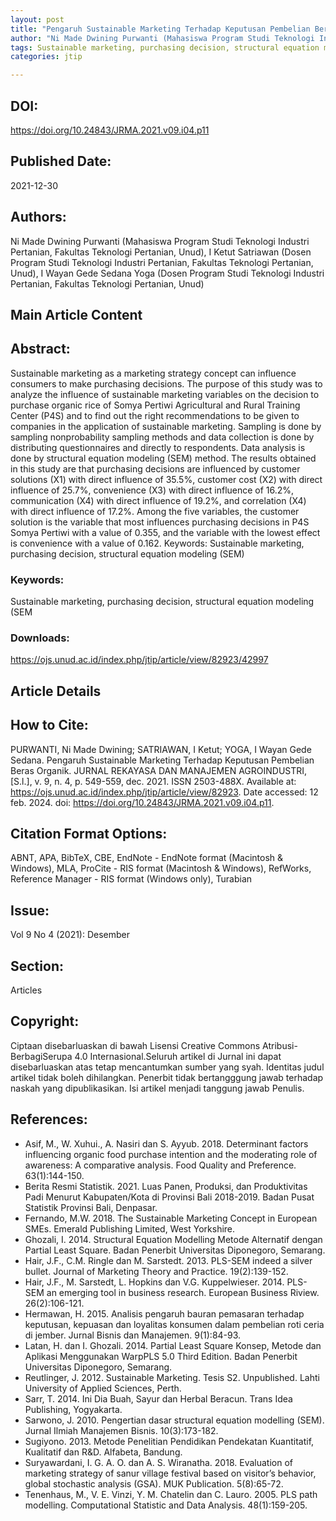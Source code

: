 ```yaml
---
layout: post
title: "Pengaruh Sustainable Marketing Terhadap Keputusan Pembelian Beras Organik"
author: "Ni Made Dwining Purwanti (Mahasiswa Program Studi Teknologi Industri Pertanian, Fakultas Teknologi Pertanian, Unud), I Ketut Satriawan (Dosen Program Studi Teknologi Industri Pertanian, Fakultas Teknologi Pertanian, Unud), I Wayan Gede Sedana Yoga (Dosen Program Studi Teknologi Industri Pertanian, Fakultas Teknologi Pertanian, Unud)"
tags: Sustainable marketing, purchasing decision, structural equation modeling (SEM
categories: jtip

---
```


## DOI:
https://doi.org/10.24843/JRMA.2021.v09.i04.p11

## Published Date:
2021-12-30

## Authors:
Ni Made Dwining Purwanti (Mahasiswa Program Studi Teknologi Industri Pertanian, Fakultas Teknologi Pertanian, Unud), I Ketut Satriawan (Dosen Program Studi Teknologi Industri Pertanian, Fakultas Teknologi Pertanian, Unud), I Wayan Gede Sedana Yoga (Dosen Program Studi Teknologi Industri Pertanian, Fakultas Teknologi Pertanian, Unud)

## Main Article Content

## Abstract:
Sustainable marketing as a marketing strategy concept can influence consumers to make purchasing decisions. The purpose of this study was to analyze the influence of sustainable marketing variables on the decision to purchase organic rice of Somya Pertiwi Agricultural and Rural Training Center (P4S) and to find out the right recommendations to be given to companies in the application of sustainable marketing. Sampling is done by sampling nonprobability sampling methods and data collection is done by distributing questionnaires and directly to respondents. Data analysis is done by structural equation modeling (SEM) method. The results obtained in this study are that purchasing decisions are influenced by customer solutions (X1) with direct influence of 35.5%, customer cost (X2) with direct influence of 25.7%, convenience (X3) with direct influence of 16.2%, communication (X4) with direct influence of 19.2%, and correlation (X4) with direct influence of 17.2%. Among the five variables, the customer solution is the variable that most influences purchasing decisions in P4S Somya Pertiwi with a value of 0.355, and the variable with the lowest effect is convenience with a value of 0.162. 
Keywords: Sustainable marketing, purchasing decision, structural equation modeling (SEM)

### Keywords:
Sustainable marketing, purchasing decision, structural equation modeling (SEM

### Downloads:
https://ojs.unud.ac.id/index.php/jtip/article/view/82923/42997

## Article Details

## How to Cite:
PURWANTI, Ni Made Dwining; 						SATRIAWAN, I Ketut; 						YOGA, I Wayan Gede Sedana.
 Pengaruh Sustainable Marketing Terhadap Keputusan Pembelian Beras Organik.
JURNAL REKAYASA DAN MANAJEMEN AGROINDUSTRI, [S.l.], v. 9, n. 4, p. 549-559, dec. 2021.
ISSN 2503-488X.
Available at: <https://ojs.unud.ac.id/index.php/jtip/article/view/82923>. Date accessed: 12 feb. 2024.
doi: https://doi.org/10.24843/JRMA.2021.v09.i04.p11.

## Citation Format Options:
ABNT, APA, BibTeX, CBE, EndNote - EndNote format (Macintosh & Windows), MLA, ProCite - RIS format (Macintosh & Windows), RefWorks, Reference Manager - RIS format (Windows only), Turabian

## Issue:
Vol 9 No 4 (2021): Desember

## Section:
Articles

## Copyright:
Ciptaan disebarluaskan di bawah Lisensi Creative Commons Atribusi-BerbagiSerupa 4.0 Internasional.Seluruh artikel di Jurnal ini dapat disebarluaskan atas tetap mencantumkan sumber yang syah. Identitas judul artikel tidak boleh dihilangkan. Penerbit tidak bertangggung jawab terhadap naskah yang dipublikasikan. Isi artikel menjadi tanggung jawab Penulis.

## References:
- Asif, M., W. Xuhui., A. Nasiri dan S. Ayyub. 2018. Determinant factors influencing organic food purchase intention and the moderating role of awareness: A comparative analysis. Food Quality and Preference. 63(1):144-150.
- Berita Resmi Statistik. 2021. Luas Panen, Produksi, dan Produktivitas Padi Menurut Kabupaten/Kota di Provinsi Bali 2018-2019. Badan Pusat Statistik Provinsi Bali, Denpasar.
- Fernando, M.W. 2018. The Sustainable Marketing Concept in European SMEs. Emerald Publishing Limited, West Yorkshire.
- Ghozali, I. 2014. Structural Equation Modelling Metode Alternatif dengan Partial Least Square. Badan Penerbit Universitas Diponegoro, Semarang.
- Hair, J.F., C.M. Ringle dan M. Sarstedt. 2013. PLS-SEM indeed a silver bullet. Journal of Marketing Theory and Practice. 19(2):139-152.
- Hair, J.F., M. Sarstedt, L. Hopkins dan V.G. Kuppelwieser. 2014. PLS-SEM an emerging tool in business research. European Business Riview. 26(2):106-121.
- Hermawan, H. 2015. Analisis pengaruh bauran pemasaran terhadap keputusan, kepuasan dan loyalitas konsumen dalam pembelian roti ceria di jember. Jurnal Bisnis dan Manajemen. 9(1):84-93.
- Latan, H. dan I. Ghozali. 2014. Partial Least Square Konsep, Metode dan Aplikasi Menggunakan WarpPLS 5.0 Third Edition. Badan Penerbit Universitas Diponegoro, Semarang.
- Reutlinger, J. 2012. Sustainable Marketing. Tesis S2. Unpublished. Lahti University of Applied Sciences, Perth.
- Sarr, T. 2014. Ini Dia Buah, Sayur dan Herbal Beracun. Trans Idea Publishing, Yogyakarta.
- Sarwono, J. 2010. Pengertian dasar structural equation modelling (SEM). Jurnal Ilmiah Manajemen Bisnis. 10(3):173-182.
- Sugiyono. 2013. Metode Penelitian Pendidikan Pendekatan Kuantitatif, Kualitatif dan R&D. Alfabeta, Bandung.
- Suryawardani, I. G. A. O. dan A. S. Wiranatha. 2018. Evaluation of marketing strategy of sanur village festival based on visitor’s behavior, global stochastic analysis (GSA). MUK Publication. 5(8):65-72.
- Tenenhaus, M., V. E. Vinzi, Y. M. Chatelin dan C. Lauro. 2005. PLS path modelling. Computational Statistic and Data Analysis. 48(1):159-205.

